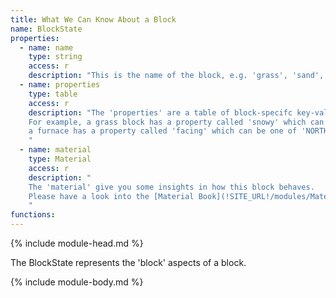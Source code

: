 ```yaml
---
title: What We Can Know About a Block
name: BlockState
properties:
  - name: name
    type: string
    access: r
    description: "This is the name of the block, e.g. 'grass', 'sand', or 'dirt'."
  - name: properties
    type: table
    access: r
    description: "The 'properties' are a table of block-specifc key-value pairs.
    For example, a grass block has a property called 'snowy' which can be true or false, and
    a furnace has a property called 'facing' which can be one of 'NORTH', 'EAST', 'SOUTH', and 'WEST'.
    "
  - name: material
    type: Material
    access: r
    description: "
    The 'material' give you some insights in how this block behaves.
    Please have a look into the [Material Book](!SITE_URL!/modules/Material/) for more information.
    "
functions:
---
```

{% include module-head.md %}

The BlockState represents the 'block' aspects of a block.

{% include module-body.md %}
